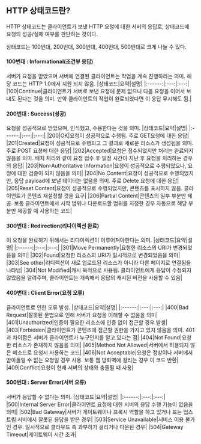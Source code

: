 ## HTTP 상태코드란?
HTTP 상태코드는 클라이언트가 보낸 HTTP 요청에 대한 서버의 응답로, 상태코드에 요청의 성공/실패 여부를 판단하는 것이다.

상태코드는 100번대, 200번대, 300번대, 400번대, 500번대로 크게 나눌 수 있다.

#### 100번대 : Informational(조건부 응답)
서버가 요청을 받았으며 서버에 연결된 클라이언트는 작업을 계속 진행하라는 의미. 해당 코드는 HTTP 1.0에서 지원 되지 않음.
|상태코드|요약|설명|
|:------:|:---:|:---:|
|100|Continue|클라이언트가 서버로 보낸 요청에 문제 없으니 다음 요청을 이어서 보내도 된다는 것을 의미. 만약 클라이언트의 작업이 완료되었다면 이 응답 무시해도 됨.|
#### 200번대 : Success(성공)
요청을 성공적으로 받았으며, 인식했고, 수용한다는 것을 의미.
|상태코드|요약|설명|
|:------:|:---:|:---:|
|200|OK|요청이 성공적으로 수행됨. 주로 GET요청에 대한 응답|
|201|Created|요청이 성공적으로 수행되고 그 결과로 새로운 리소스가 생성됨을 의미. 주로 POST 요청에 대한 응답|
|202|Accepted|요청은 접수되었지만 처리는 완료되지 않음을 의미. 배치 처리와 같이 요청 접수 후 일정 시간이 지난 후 요청을 처리하는 경우의 응답|
|203|Non-Authoritative Information|요청이 성공적으로 수행되었으나, 요청에 대한 검증이 되지 않음을 의미|
|204|No Content|요청이 성공적으로 수행되었지만, 응답 payload에 보낼 데이터는 없음을 의미. 주로 Delete 요청에 대한 응답|
|205|Reset Content|요청이 성공적으로 수행되었지만, 콘텐츠를 표시하지 않음. 클라이언트가 콘텐츠 재설정할 것을 요구|
|206|Partial Content|콘텐츠의 일부 부분만 제공. 보통 클라이언트에서 시작 범위나 다운로드할 범위를 지정한 경우 자동으로 해당 부분만 제공할 때 사용하는 코드|
#### 300번대 : Redirection(리다이렉션 완료)
이 요청을 완료하기 위해서는 리다이렉션이 이루어져야한다는 의미.
|상태코드|요약|설명|
|:------:|:---:|:---:|
|301|Move Permanently|요청한 리소스의 URI가 변경되었음을 의미|
|302|Found|요청한 리소스의 URI가 일시적으로 변경되었음을 의미|
|303|See other|리디렉션이 새로 업로드된 리소스가 아니라 다른 페이지로 연결됨을 나타냄|
|304|Not Modified|캐시 목적으로 사용됨. 클라이언트에게 응답이 수정되지 않았음을 알려주며, 클라이언트는 개속해서 응답의 캐시된 버전을 사용할 수 있음|
#### 400번대 : Client Error(요청 오류)
클라이언트로 인한 오류 발생.
|상태코드|요약|설명|
|:------:|:---:|:---:|
|400|Bad Request|잘못된 문법으로 인해 서버가 요청을 이해할 수 없음을 의미|
|401|Unauthorized|인증이 필요한 리소스에 인증 없이 접근할 경우 발생|
|403|Forbidden|클라이언트가 콘텐츠에 접근할 권한을 가지고 있지 않음을 의미. 401과 차이점은 서버가 클라이언트가 누구인지를 알고 있다는 점|
|404|Not Found|요청한 리소스가 존재하지 않음을 의미|
|405|Method Not Allowed|서버에서 허용되지 않은 메소드로 요청시 사용하는 코드|
|406|Not Acceptable|요청은 정상이나 서버에서 받아들일 수 없는 요청일 경우 사용. 보통 웹 방화벽에 걸리는 경우 이 코드 반환|
|409|Conflict|요청이 현재 서버의 상태와 충돌될 때 사용|
#### 500번대 : Server Error(서버 오류)
서버가 응답할 수 없다는 의미.
|상태코드|요약|설명|
|:------:|:---:|:---:|
|500|Internal Server Error|클라이언트 요청에 대한 서버의 응답 수행 기능이 없음을 의미|
|502|Bad Gateway|서버가 게이트웨이나 프록시 역할을 하고 있거나 또는 업스트림 서버에서 잘못된 응답을 받은 경우|
|503|Service Unavailable|서비스 이용 불가인 경우. 일시적으로 클라우드 측 과부하가 걸리거나 다운된 경우|
|504|Gateway Timeout|게이트웨이 시간 초과|

